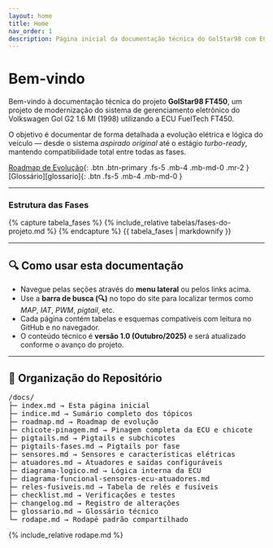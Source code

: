 ```yaml
---
layout: home
title: Home
nav_order: 1
description: Página inicial da documentação técnica do GolStar98 com ECU FuelTech FT450
---
```


# Bem-vindo

Bem-vindo à documentação técnica do projeto **GolStar98 FT450**, um projeto de modernização do sistema de gerenciamento eletrônico do Volkswagen Gol G2 1.6 MI (1998) utilizando a ECU FuelTech FT450.

O objetivo é documentar de forma detalhada a evolução elétrica e lógica do veículo — desde o sistema _aspirado original_ até o estágio _turbo-ready_, mantendo compatibilidade total entre todas as fases.

[Roadmap de Evolução](rodamap){: .btn .btn-primary .fs-5 .mb-4 .mb-md-0 .mr-2 }
[Glossário][glossario]{: .btn .fs-5 .mb-4 .mb-md-0 }

---

### Estrutura das Fases

{% capture tabela_fases %}
{% include_relative tabelas/fases-do-projeto.md %}
{% endcapture %}
{{ tabela_fases | markdownify }}

---

## 🔍 Como usar esta documentação

- Navegue pelas seções através do **menu lateral** ou pelos links acima.  
- Use a **barra de busca (🔍)** no topo do site para localizar termos como *MAP*, *IAT*, *PWM*, *pigtail*, etc.  
- Cada página contém tabelas e esquemas compatíveis com leitura no GitHub e no navegador.  
- O conteúdo técnico é **versão 1.0 (Outubro/2025)** e será atualizado conforme o avanço do projeto.

---

## 🧱 Organização do Repositório

<pre>
/docs/
├─ index.md → Esta página inicial
├─ indice.md → Sumário completo dos tópicos
├─ roadmap.md → Roadmap de evolução
├─ chicote-pinagem.md → Pinagem completa da ECU e chicote
├─ pigtails.md → Pigtails e subchicotes
├─ pigtails-fases.md → Pigtails por fase
├─ sensores.md → Sensores e características elétricas
├─ atuadores.md → Atuadores e saídas configuráveis
├─ diagrama-logico.md → Lógica interna da ECU
├─ diagrama-funcional-sensores-ecu-atuadores.md
├─ reles-fusiveis.md → Tabela de relés e fusíveis
├─ checklist.md → Verificações e testes
├─ changelog.md → Registro de alterações
├─ glossario.md → Glossário técnico
└─ rodape.md → Rodapé padrão compartilhado
</pre>

{% include_relative rodape.md %}
